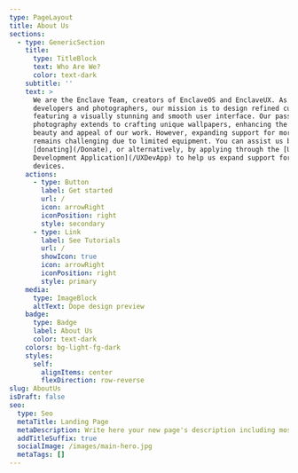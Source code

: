 ```yaml
---
type: PageLayout
title: About Us
sections:
  - type: GenericSection
    title:
      type: TitleBlock
      text: Who Are We?
      color: text-dark
    subtitle: ''
    text: >
      We are the Enclave Team, creators of EnclaveOS and EnclaveUX. As
      developers and photographers, our mission is to design refined custom ROMs
      featuring a visually stunning and smooth user interface. Our passion for
      photography extends to crafting unique wallpapers, enhancing the overall
      beauty and appeal of our work. However, expanding support for more devices
      remains challenging due to limited equipment. You can assist us by
      [donating](/Donate), or alternatively, by applying through the [UX
      Development Application](/UXDevApp) to help us expand support for more
      devices.
    actions:
      - type: Button
        label: Get started
        url: /
        icon: arrowRight
        iconPosition: right
        style: secondary
      - type: Link
        label: See Tutorials
        url: /
        showIcon: true
        icon: arrowRight
        iconPosition: right
        style: primary
    media:
      type: ImageBlock
      altText: Dope design preview
    badge:
      type: Badge
      label: About Us
      color: text-dark
    colors: bg-light-fg-dark
    styles:
      self:
        alignItems: center
        flexDirection: row-reverse
slug: AboutUs
isDraft: false
seo:
  type: Seo
  metaTitle: Landing Page
  metaDescription: Write here your new page's description including most relevant keywords.
  addTitleSuffix: true
  socialImage: /images/main-hero.jpg
  metaTags: []
---
```

